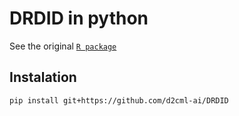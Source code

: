 # DRDID in python

See the original [`R package`](https://github.com/pedrohcgs/DRDID/tree/master)

## Instalation

```
pip install git+https://github.com/d2cml-ai/DRDID
```
